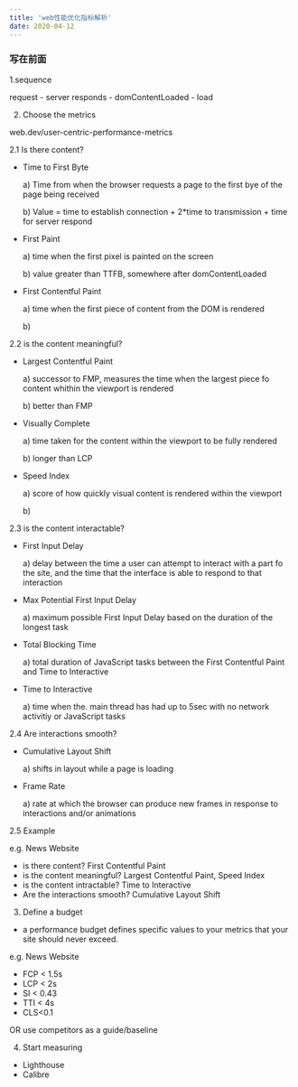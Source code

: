 ```yaml
---
title: 'web性能优化指标解析'
date: 2020-04-12
---
```


### 写在前面

1.sequence

request - server responds - domContentLoaded - load



2. Choose the metrics

web.dev/user-centric-performance-metrics

2.1 Is there content?

- Time to First Byte

  a) Time from when the browser requests a page to the first bye of the page being received

  b) Value = time to establish connection + 2*time to transmission + time for server respond

- First Paint

  a) time when the first pixel is painted on the screen

  b) value greater than TTFB, somewhere after domContentLoaded

- First Contentful Paint

  a) time when the first piece of content from the DOM is rendered

  b) 

2.2 is the content meaningful?

- Largest Contentful Paint

  a) successor to FMP, measures the time when the largest piece fo content whithin the viewport is rendered

  b) better than FMP

- Visually Complete

  a) time taken for the content within the viewport to be fully rendered

  b) longer than LCP

- Speed Index

  a) score of how quickly visual content is rendered within the viewport

  b) 

2.3 is the content interactable?

- First Input Delay 

  a) delay between the time a user can attempt to interact with a part fo the site, and the time that the interface is able to respond to that interaction

- Max Potential First Input Delay

  a) maximum possible First Input Delay based on the duration of the longest task

- Total Blocking Time

  a) total duration of JavaScript tasks between the First Contentful Paint and Time to Interactive

- Time to Interactive

  a) time when the. main thread has had up to 5sec with no network activitiy or JavaScript tasks

2.4 Are interactions smooth?

- Cumulative Layout Shift

  a) shifts in layout while a page is loading

- Frame Rate

  a) rate at which the browser can produce new frames in response to interactions and/or animations

2.5 Example

e.g. News Website

- is there content? First Contentful Paint
- is the content meaningful? Largest Contentful Paint, Speed Index
- is the content intractable? Time to Interactive
- Are the interactions smooth? Cumulative Layout Shift

3. Define a budget

- a performance budget defines specific values to your metrics that your site should never exceed.

e.g. News Website

- FCP < 1.5s
- LCP < 2s
- SI < 0.43
- TTI < 4s
- CLS<0.1

OR use competitors as a guide/baseline

4. Start measuring

- Lighthouse
- Calibre